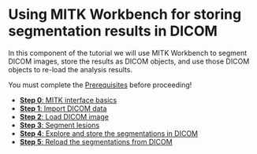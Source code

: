 # Using MITK Workbench for storing segmentation results in DICOM

In this component of the tutorial we will use MITK Workbench to segment DICOM images, store the results as DICOM objects, and use those DICOM objects to re-load the analysis results.

You must complete the [Prerequisites](../../prerequisites/) before proceeding!

* [**Step 0**: MITK interface basics](dicom-mitk-0.md)
* [**Step 1**: Import DICOM data](dicom-mitk-1.md)
* [**Step 2**: Load DICOM image](../dicom-slicer/dicom-slicer-2.md)
* [**Step 3**: Segment lesions](dicom-mitk-3.md)
* [**Step 4**: Explore and store the segmentations in DICOM](dicom-mitk-4.md)
* [**Step 5**: Reload the segmentations from DICOM](dicom-mitk-5.md)

